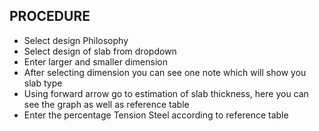 ## PROCEDURE

- Select design Philosophy
- Select design of slab from dropdown
- Enter larger and smaller dimension
- After selecting dimension you can see one note which will show you slab type
- Using forward arrow go to estimation of slab thickness, here you can see the graph as well as reference table
- Enter the percentage Tension Steel according to reference table
